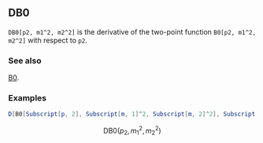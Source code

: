 ## DB0 

`DB0[p2, m1^2, m2^2]` is the derivative of the two-point function `B0[p2, m1^2, m2^2]` with respect to `p2`.

### See also

[B0](B0).

### Examples

```mathematica
D[B0[Subscript[p, 2], Subscript[m, 1]^2, Subscript[m, 2]^2], Subscript[p, 2]]
```

$$\text{DB0}\left(p_2,m_1^2,m_2^2\right)$$